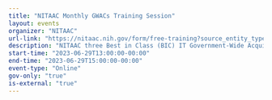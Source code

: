 ```yaml
---
title: "NITAAC Monthly GWACs Training Session"
layout: events
organizer: "NITAAC"
url-link: "https://nitaac.nih.gov/form/free-training?source_entity_type=node&source_entity_id=167946"
description: "NITAAC three Best in Class (BIC) IT Government-Wide Acquisition Contracts (GWACs) (CIO-SP3, CIO-SP3 Small Business and CIO-CS) boast streamlined acquisition and fast ordering, a single login Electronic Government Ordering System (e-GOS) with built-in FAR guidance, and automated ordering. But that’s not all NITAAC offers. You’ll also find Assisted Acquisitions, free scope assessments and much more. Please note the training session is for federal government agencies only. If you are not a federal government agency and would like to request a training session, please contact NITAAC Support for assistance. Contracting Officers and Specialists, Chief Information Officers, IT program officials and anyone on your team who is involved in the IT procurement process can benefit from attending a NITAAC training session. All attendees will receive 2 Continuous Learning Points (CLP) for attending this training"
start-time: "2023-06-29T13:00:00-00:00"
end-time: "2023-06-29T15:00:00-00:00"
event-type: "Online"
gov-only: "true"
is-external: "true"
---
```

